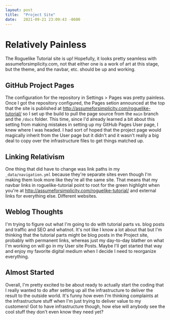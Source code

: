 ```yaml
---
layout: post
title:  "Project Site"
date:   2021-09-21 23:09:43 -0600
---
```


# Relatively Painless
The Roguelike Tutorial site is up! Hopefully, it looks pretty seamless with assumeforsimplicity.com, not that either one is a work of art at this stage, but the theme, and the navbar, etc. should be up and working.

## GitHub Project Pages
The configuration for the repository in Settings > Pages was pretty painless. Once I got the repository configured, the Pages setion announced at the top that the site is published at http://assumeforsimplicity.com/roguelike-tutorial/ so I set up the build to pull the page source from the ```main``` branch and the ```/docs``` folder. This time, since I'd already learned a bit about this setting from making mistakes in setting up my GitHub Pages User page, I knew where I was headed. I had sort of hoped that the project page would magically inherit from the User page but it didn't and it wasn't really a big deal to copy over the infrastructure files to get things matched up.

## Linking Relativism
One thing that did have to change was link paths in my ```_data/navigation.yml``` because they're separate sites even though I'm making them look more like they're all the same site. That means that my navbar links in roguelike-tutorial point to root for the green highlight when you're at http://assumeforsimplicity.com/roguelike-tutorial/ and external links for everything else. Different websites.

## Weblog Thoughts
I'm trying to figure out what I'm going to do with tutorial parts vs. blog posts and traffic and SEO and whatnot. It's not like I know a lot about that but I'm thinking that the tutorial parts might be blog posts in the Project site, probably with permanent links, whereas just my day-to-day blather on what I'm working on will go in my User site Posts. Maybe I'll get started that way and enjoy my favorite digital medium when I decide I need to reorganize everything.

## Almost Started
Overall, I'm pretty excited to be about ready to actually start the coding that I really wanted to do after setting up all the infrastructure to deliver the result to the outside world. It's funny how even I'm thinking complaints at the infrastructure stuff when I'm just trying to deliver value to my customers! Got to have infrastructure though, how else will anybody see the cool stuff they don't even know they need yet?
